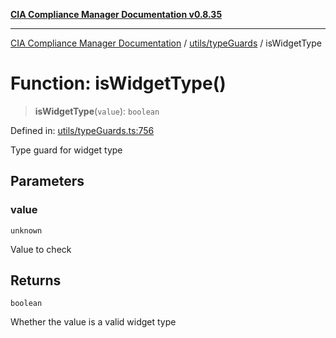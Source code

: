 [**CIA Compliance Manager Documentation v0.8.35**](../../../README.md)

***

[CIA Compliance Manager Documentation](../../../modules.md) / [utils/typeGuards](../README.md) / isWidgetType

# Function: isWidgetType()

> **isWidgetType**(`value`): `boolean`

Defined in: [utils/typeGuards.ts:756](https://github.com/Hack23/cia-compliance-manager/blob/b297770fc62abf558e2711cd029bbbe74e6c5cfb/src/utils/typeGuards.ts#L756)

Type guard for widget type

## Parameters

### value

`unknown`

Value to check

## Returns

`boolean`

Whether the value is a valid widget type
